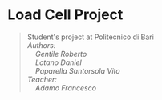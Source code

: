 # **Load Cell Project**
> Student's project at Politecnico di Bari  
> *Authors:  
> &nbsp;&nbsp;&nbsp; Gentile Roberto  
> &nbsp;&nbsp;&nbsp; Lotano Daniel  
> &nbsp;&nbsp;&nbsp; Paparella Santorsola Vito  
> Teacher:  
> &nbsp;&nbsp;&nbsp; Adamo Francesco*
